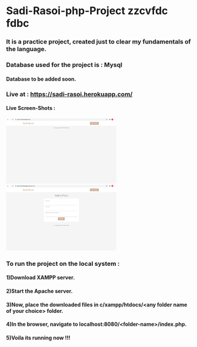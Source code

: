 # Sadi-Rasoi-php-Project zzcvfdc fdbc 

### It is a practice project, created just to clear my fundamentals of the language.
### Database used for the project is : Mysql
#### Database to be added soon.

### Live at : https://sadi-rasoi.herokuapp.com/

#### Live Screen-Shots : 

 <p float="left">

 <kbd><img  src="https://github.com/techschneiderrr/sadi-rasoi-php-project/blob/main/img/1.png?raw=true" width="300"></kbd> 
 <kbd><img  src="https://github.com/techschneiderrr/sadi-rasoi-php-project/blob/main/img/2.png?raw=true" width="300"></kbd>

 </p>

### To run the project on the local system :

#### 1)Download XAMPP server.

#### 2)Start the Apache server.

#### 3)Now, place the downloaded files in c/xampp/htdocs/\<any folder name of your choice> folder.

#### 4)In the browser, navigate to localhost:8080/\<folder-name>/index.php.

#### 5)Voila its running now !!!
